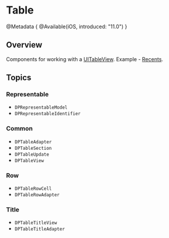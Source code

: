 # Table

@Metadata {
    @Available(iOS, introduced: "11.0")
}

## Overview

Components for working with a [UITableView](https://developer.apple.com/documentation/uikit/uitableview). Example - [Recents](https://github.com/DPLibs/DPUIKit-swift/tree/master/Demo/Demo/Presentation/Modules/Recents/Screens/Recents/RecentsViewController.swift).

## Topics

### Representable
- ``DPRepresentableModel``
- ``DPRepresentableIdentifier``

### Common
- ``DPTableAdapter``
- ``DPTableSection``
- ``DPTableUpdate``
- ``DPTableView``

### Row
- ``DPTableRowCell``
- ``DPTableRowAdapter``

### Title
- ``DPTableTitleView``
- ``DPTableTitleAdapter``
